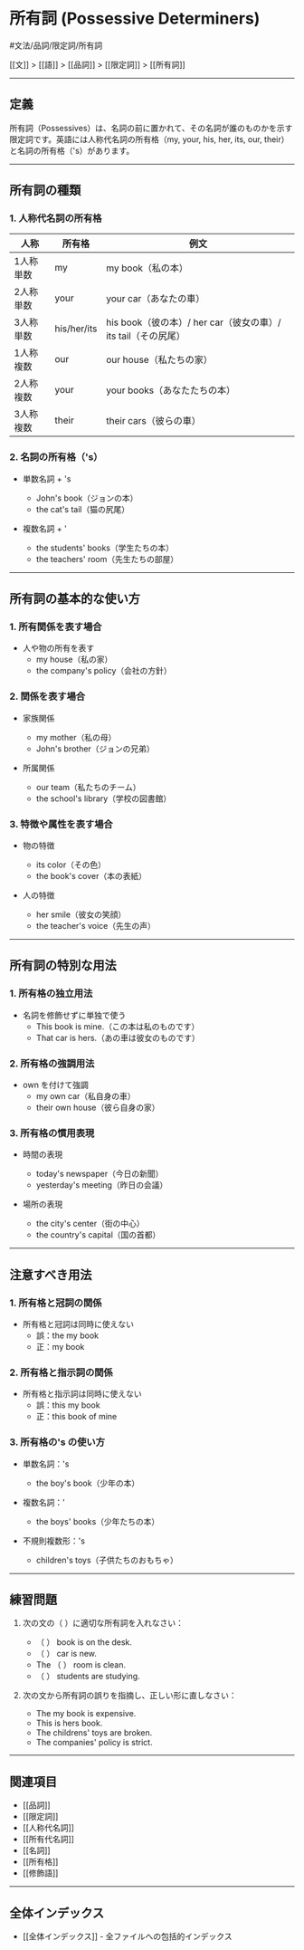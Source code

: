 ﻿# 所有詞 (Possessive Determiners)

#文法/品詞/限定詞/所有詞

[[文]] > [[語]] > [[品詞]] > [[限定詞]] > [[所有詞]]

---

## 定義
所有詞（Possessives）は、名詞の前に置かれて、その名詞が誰のものかを示す限定詞です。英語には人称代名詞の所有格（my, your, his, her, its, our, their）と名詞の所有格（'s）があります。

---

## 所有詞の種類

### 1. 人称代名詞の所有格
| 人称 | 所有格 | 例文 |
|------|--------|------|
| 1人称単数 | my | my book（私の本） |
| 2人称単数 | your | your car（あなたの車） |
| 3人称単数 | his/her/its | his book（彼の本）/ her car（彼女の車）/ its tail（その尻尾） |
| 1人称複数 | our | our house（私たちの家） |
| 2人称複数 | your | your books（あなたたちの本） |
| 3人称複数 | their | their cars（彼らの車） |

### 2. 名詞の所有格（'s）
- 単数名詞 + 's
  - John's book（ジョンの本）
  - the cat's tail（猫の尻尾）

- 複数名詞 + '
  - the students' books（学生たちの本）
  - the teachers' room（先生たちの部屋）

---

## 所有詞の基本的な使い方

### 1. 所有関係を表す場合
- 人や物の所有を表す
  - my house（私の家）
  - the company's policy（会社の方針）

### 2. 関係を表す場合
- 家族関係
  - my mother（私の母）
  - John's brother（ジョンの兄弟）

- 所属関係
  - our team（私たちのチーム）
  - the school's library（学校の図書館）

### 3. 特徴や属性を表す場合
- 物の特徴
  - its color（その色）
  - the book's cover（本の表紙）

- 人の特徴
  - her smile（彼女の笑顔）
  - the teacher's voice（先生の声）

---

## 所有詞の特別な用法

### 1. 所有格の独立用法
- 名詞を修飾せずに単独で使う
  - This book is mine.（この本は私のものです）
  - That car is hers.（あの車は彼女のものです）

### 2. 所有格の強調用法
- own を付けて強調
  - my own car（私自身の車）
  - their own house（彼ら自身の家）

### 3. 所有格の慣用表現
- 時間の表現
  - today's newspaper（今日の新聞）
  - yesterday's meeting（昨日の会議）

- 場所の表現
  - the city's center（街の中心）
  - the country's capital（国の首都）

---

## 注意すべき用法

### 1. 所有格と冠詞の関係
- 所有格と冠詞は同時に使えない
  - 誤：the my book
  - 正：my book

### 2. 所有格と指示詞の関係
- 所有格と指示詞は同時に使えない
  - 誤：this my book
  - 正：this book of mine

### 3. 所有格の's の使い方
- 単数名詞：'s
  - the boy's book（少年の本）

- 複数名詞：'
  - the boys' books（少年たちの本）

- 不規則複数形：'s
  - children's toys（子供たちのおもちゃ）

---

## 練習問題
1. 次の文の（  ）に適切な所有詞を入れなさい：
   - （  ） book is on the desk.
   - （  ） car is new.
   - The （  ） room is clean.
   - （  ） students are studying.

2. 次の文から所有詞の誤りを指摘し、正しい形に直しなさい：
   - The my book is expensive.
   - This is hers book.
   - The childrens' toys are broken.
   - The companies' policy is strict.

---

## 関連項目
- [[品詞]]
- [[限定詞]]
- [[人称代名詞]]
- [[所有代名詞]]
- [[名詞]]
- [[所有格]]
- [[修飾語]]

---

## 全体インデックス
- [[全体インデックス]] - 全ファイルへの包括的インデックス 